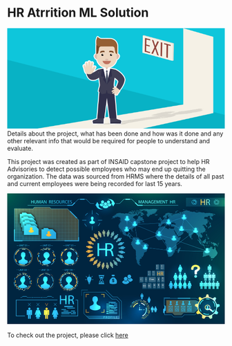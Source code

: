 # HR Atrrition ML Solution

![enter image description here](https://github.com/Explorer-22/HR-EMPLOYEE-ATTRITION/blob/main/Attrtion.png?raw=true)
Details about the project, what has been done and how was it done
 and any other relevant info that would be required for people to understand and evaluate.

This project was created as part of INSAID capstone project to help HR Advisories to detect possible employees who may end up quitting the organization. The data was sourced from HRMS where the details of all past and current employees were being recorded for last 15 years.

![enter image description here](https://github.com/Explorer-22/HR-EMPLOYEE-ATTRITION/blob/main/hr-analytics-10.jpg?raw=true)

To check out the project, please click [here](https://github.com/Explorer-22/HR-EMPLOYEE-ATTRITION/blob/main/HR_Analytics.ipynb)
